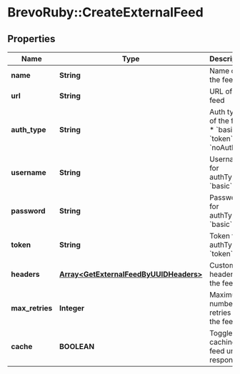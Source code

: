 # BrevoRuby::CreateExternalFeed

## Properties
Name | Type | Description | Notes
------------ | ------------- | ------------- | -------------
**name** | **String** | Name of the feed | 
**url** | **String** | URL of the feed | 
**auth_type** | **String** | Auth type of the feed:   * &#x60;basic&#x60;   * &#x60;token&#x60;   * &#x60;noAuth&#x60;  | [optional] [default to &#39;noAuth&#39;]
**username** | **String** | Username for authType &#x60;basic&#x60; | [optional] 
**password** | **String** | Password for authType &#x60;basic&#x60; | [optional] 
**token** | **String** | Token for authType &#x60;token&#x60; | [optional] 
**headers** | [**Array&lt;GetExternalFeedByUUIDHeaders&gt;**](GetExternalFeedByUUIDHeaders.md) | Custom headers for the feed | [optional] 
**max_retries** | **Integer** | Maximum number of retries on the feed url | [optional] 
**cache** | **BOOLEAN** | Toggle caching of feed url response | [optional] [default to false]



